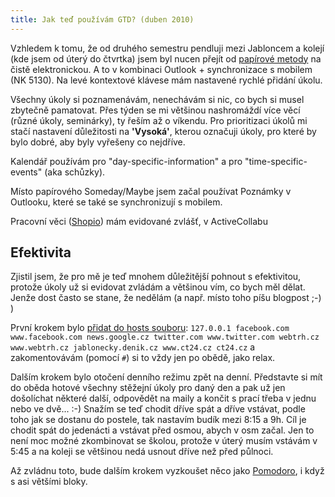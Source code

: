 ```yaml
---
title: Jak teď používám GTD? (duben 2010)
---
```


Vzhledem k tomu, že od druhého semestru pendluji mezi Jabloncem a kolejí (kde jsem od úterý do čtvrtka) jsem byl nucen přejít od [papírové metody](/jak-jsem-na-tom-s-getting-things-done-gtd/) na čistě elektronickou. A to v kombinaci Outlook + synchronizace s mobilem (NK 5130). Na levé kontextové klávese mám nastavené rychlé přidání úkolu.

Všechny úkoly si poznamenávám, nenechávám si nic, co bych si musel zbytečně pamatovat. Přes týden se mi většinou nashromáždí více věcí (různé úkoly, seminárky), ty řeším až o víkendu. Pro prioritizaci úkolů mi stačí nastavení důležitosti na **'Vysoká'**, kterou označuji úkoly, pro které by bylo dobré, aby byly vyřešeny co nejdříve.

Kalendář používám pro "day-specific-information" a pro "time-specific-events" (aka schůzky).

Místo papírového Someday/Maybe jsem začal používat Poznámky v Outlooku, které se také se synchronizují s mobilem.

Pracovní věci ([Shopio](https://www.shopio.cz/)) mám evidované zvlášť, v ActiveCollabu


Efektivita
-----------
Zjistil jsem, že pro mě je teď mnohem důležitější pohnout s efektivitou, protože úkoly už si evidovat zvládám a většinou vím, co bych měl dělat. Jenže dost často se stane, že nedělám (a např. místo toho píšu blogpost ;-) )

První krokem bylo [přidat do hosts souboru](/editace-souboru-hosts/):
`127.0.0.1 facebook.com www.facebook.com news.google.cz twitter.com www.twitter.com webtrh.cz www.webtrh.cz jablonecky.denik.cz www.ct24.cz ct24.cz`
a zakomentovávám (pomocí `#`) si to vždy jen po obědě, jako relax.

Dalším krokem bylo otočení denního režimu zpět na denní. Představte si mít do oběda hotové všechny stěžejní úkoly pro daný den a pak už jen došolíchat některé další, odpovědět na maily a končit s prací třeba v jednu nebo ve dvě... :-) Snažím se teď chodit dříve spát a dříve vstávat, podle toho jak se dostanu do postele, tak nastavím budík mezi 8:15 a 9h. Cíl je chodit spát do jedenácti a vstávat před osmou, abych v osm začal. Jen to není moc možné zkombinovat se školou, protože v úterý musím vstávám v 5:45 a na koleji se většinou nedá usnout dříve než před půlnoci.


Až zvládnu toto, bude dalším krokem vyzkoušet něco jako [Pomodoro](http://pomodorotechnique.com/), i když s asi většími bloky.
